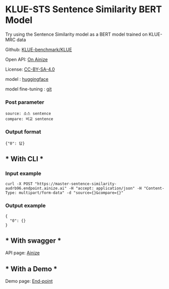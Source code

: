 # KLUE-STS Sentence Similarity BERT Model 

Try using the Sentence Similarity model as a BERT model trained on KLUE-MRC data

Github: [KLUE-benchmark/KLUE](https://github.com/KLUE-benchmark/KLUE)

Open API: [On Ainize](https://ainize.ai/audrb96/KLUE-STS-BERT?branch=main)

License: [CC-BY-SA-4.0](https://github.com/KLUE-benchmark/KLUE/blob/main/License.md)

model : [huggingface](https://huggingface.co/ParkMyungkyu/KLUE-STS-roberta-base)

model fine-tuning : [git](https://github.com/audrb96/KLUE-STS-roberta-base)

### Post parameter

    source: 소스 sentence
    compare: 비교 sentence


### Output format

    {"0": 답}


## * With CLI *

### Input example


    curl -X POST "https://master-sentence-similarity-audrb96.endpoint.ainize.ai" -H "accept: application/json" -H "Content-Type: multipart/form-data" -d "source={}&compare={}"
    

### Output example


    {
      "0": {}
    }


## * With swagger *

API page: [Ainize](https://ainize.ai/audrb96/Sent****ence_Similarity)

## * With a Demo *

Demo page: [End-point](https://master-sentence-similarity-audrb96.endpoint.ainize.ai)
